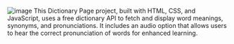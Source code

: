 ![image](https://github.com/user-attachments/assets/c31416de-6635-4a4a-acd9-78c54bb9a38c)
This Dictionary Page project, built with HTML, CSS, and JavaScript, uses a free dictionary API to fetch and display word meanings, synonyms, and pronunciations. It includes an audio option that allows users to hear the correct pronunciation of words for enhanced learning.

